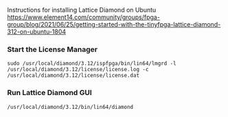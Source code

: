 Instructions for installing Lattice Diamond on Ubuntu
https://www.element14.com/community/groups/fpga-group/blog/2021/06/25/getting-started-with-the-tinyfpga-lattice-diamond-312-on-ubuntu-1804

### Start the License Manager

```
sudo /usr/local/diamond/3.12/ispfpga/bin/lin64/lmgrd -l /usr/local/diamond/3.12/license/license.log -c /usr/local/diamond/3.12/license/license.dat
```

### Run Lattice Diamond GUI

```
/usr/local/diamond/3.12/bin/lin64/diamond
```